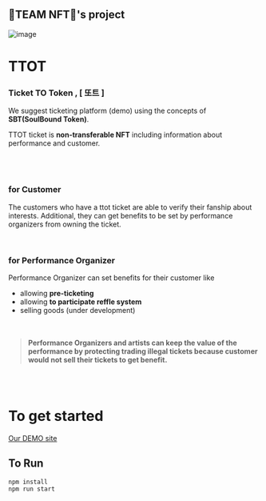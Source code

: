 ## 🦁TEAM NFT🦁's project


![image](https://user-images.githubusercontent.com/53715875/211733779-20be4ab0-6520-4a45-980a-a57a17617933.png)


# TTOT
### Ticket TO Token , [ 또트 ]

We suggest ticketing platform (demo) using the concepts of **SBT(SoulBound Token)**.

TTOT ticket is **non-transferable NFT** including information about performance and customer.
<br><br><br><br>

### for Customer
The customers who have a ttot ticket are able to verify their fanship about interests.
Additional, they can get benefits to be set by performance organizers from owning the ticket.

<br>

### for Performance Organizer
Performance Organizer can set benefits for their customer like
- allowing **pre-ticketing**
- allowing **to participate reffle system**
- selling goods (under development)
<br><br><br>

> **Performance Organizers and artists can keep the value of the performance by protecting trading illegal tickets because customer would not sell their tickets to get benefit.**

<br><br>
# To get started

[Our DEMO site](https://ttot.netlify.app/)

## To Run

````
npm install
npm run start
